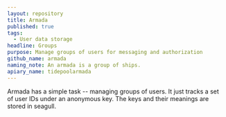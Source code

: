 ```yaml
---
layout: repository
title: Armada
published: true
tags:
  - User data storage
headline: Groups
purpose: Manage groups of users for messaging and authorization
github_name: armada
naming_note: An armada is a group of ships.
apiary_name: tidepoolarmada
---
```

Armada has a simple task -- managing groups of users. It just tracks a set of user IDs under an anonymous key. The keys and their meanings are stored in seagull. 

